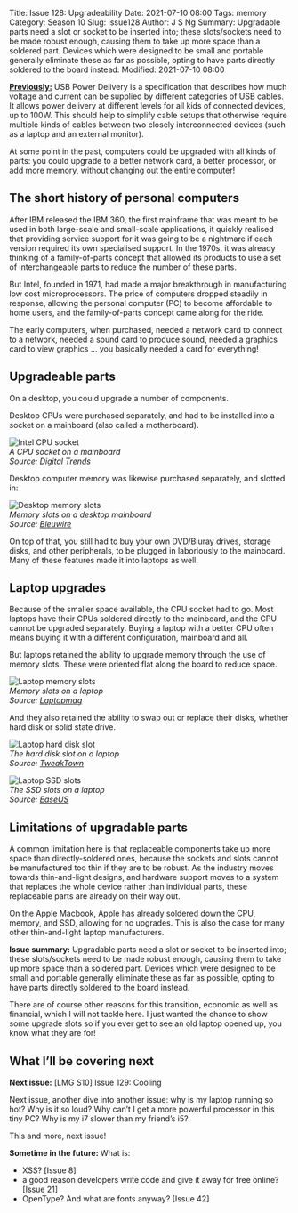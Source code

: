 Title: Issue 128: Upgradeability
Date: 2021-07-10 08:00
Tags: memory
Category: Season 10
Slug: issue128
Author: J S Ng
Summary: Upgradable parts need a slot or socket to be inserted into; these slots/sockets need to be made robust enough, causing them to take up more space than a soldered part. Devices which were designed to be small and portable generally eliminate these as far as possible, opting to have parts directly soldered to the board instead.
Modified: 2021-07-10 08:00

[**Previously:**](https://buttondown.email/laymansguide/archive/) USB Power Delivery is a specification that describes how much voltage and current can be supplied by different categories of USB cables. It allows power delivery at different levels for all kids of connected devices, up to 100W. This should help to simplify cable setups that otherwise require multiple kinds of cables between two closely interconnected devices (such as a laptop and an external monitor).

At some point in the past, computers could be upgraded with all kinds of parts: you could upgrade to a better network card, a better processor, or add more memory, without changing out the entire computer!

## The short history of personal computers

After IBM released the IBM 360, the first mainframe that was meant to be used in both large-scale and small-scale applications, it quickly realised that providing service support for it was going to be a nightmare if each version required its own specialised support. In the 1970s, it was already thinking of a family-of-parts concept that allowed its products to use a set of interchangeable parts to reduce the number of these parts.

But Intel, founded in 1971, had made a major breakthrough in manufacturing low cost microprocessors. The price of computers dropped steadily in response, allowing the personal computer (PC) to become affordable to home users, and the family-of-parts concept came along for the ride.

The early computers, when purchased, needed a network card to connect to a network, needed a sound card to produce sound, needed a graphics card to view graphics … you basically needed a card for everything!

## Upgradeable parts

On a desktop, you could upgrade a number of components.

Desktop CPUs were purchased separately, and had to be installed into a socket on a mainboard (also called a motherboard).

![Intel CPU socket]({attach}/season10/issue128/issue128_01.jpg)  
*A CPU socket on a mainboard<br />Source: [Digital Trends](https://www.digitaltrends.com/computing/what-are-intels-lga-processor-sockets/)*    

Desktop computer memory was likewise purchased separately, and slotted in:

![Desktop memory slots]({attach}/season10/issue128/issue128_02.jpg)  
*Memory slots on a desktop mainboard<br />Source: [Bleuwire](https://bleuwire.com/how-to-determine-memory-slots-motherboard-windows-10/)*    

On top of that, you still had to buy your own DVD/Bluray drives, storage disks, and other peripherals, to be plugged in laboriously to the mainboard. Many of these features made it into laptops as well.

## Laptop upgrades

Because of the smaller space available, the CPU socket had to go. Most laptops have their CPUs soldered directly to the mainboard, and the CPU cannot be upgraded separately. Buying a laptop with a better CPU often means buying it with a different configuration, mainboard and all.

But laptops retained the ability to upgrade memory through the use of memory slots. These were oriented flat along the board to reduce space.

![Laptop memory slots]({attach}/season10/issue128/issue128_03.jpg)  
*Memory slots on a laptop<br />Source: [Laptopmag](https://www.laptopmag.com/articles/ram-upgrade-tutorial)*    

And they also retained the ability to swap out or replace their disks, whether hard disk or solid state drive.

![Laptop hard disk slot]({attach}/season10/issue128/issue128_04.jpg)  
*The hard disk slot on a laptop<br />Source: [TweakTown](https://www.tweaktown.com/tweakipedia/2/upgrading-your-laptop-to-a-new-high-performance-ssd-and-ram/index.html)*    

![Laptop SSD slots]({attach}/season10/issue128/issue128_05.jpg)  
*The SSD slots on a laptop<br />Source: [EaseUS](https://www.easeus.com/backup-utility/clone-m2-ssd-to-larger-m2-ssd.html)*    

## Limitations of upgradable parts

A common limitation here is that replaceable components take up more space than directly-soldered ones, because the sockets and slots cannot be manufactured too thin if they are to be robust. As the industry moves towards thin-and-light designs, and hardware support moves to a system that replaces the whole device rather than individual parts, these replaceable parts are already on their way out.

On the Apple Macbook, Apple has already soldered down the CPU, memory, and SSD, allowing for no upgrades. This is also the case for many other thin-and-light laptop manufacturers.

**Issue summary:** Upgradable parts need a slot or socket to be inserted into; these slots/sockets need to be made robust enough, causing them to take up more space than a soldered part. Devices which were designed to be small and portable generally eliminate these as far as possible, opting to have parts directly soldered to the board instead.

There are of course other reasons for this transition, economic as well as financial, which I will not tackle here. I just wanted the chance to show some upgrade slots so if you ever get to see an old laptop opened up, you know what they are for!

## What I’ll be covering next

**Next issue:** [LMG S10] Issue 129: Cooling

Next issue, another dive into another issue: why is my laptop running so hot? Why is it so loud? Why can’t I get a more powerful processor in this tiny PC? Why is my i7 slower than my friend’s i5?

This and more, next issue!

**Sometime in the future:** What is:

- XSS? [Issue 8]
- a good reason developers write code and give it away for free online? [Issue 21]
- OpenType? And what are fonts anyway? [Issue 42]
